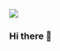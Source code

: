 <picture>
  <source
    srcset="https://github-readme-stats.vercel.app/api?username=luaibash&show_icons=true&theme=tokyonight&rank_icon=github&border_radius=20"
    media="(prefers-color-scheme: dark)"
  />
  <source
    srcset="https://github-readme-stats.vercel.app/api?username=luaibash&show_icons=true&theme=tokyonight-duo&rank_icon=github&border_radius=20"
    media="(prefers-color-scheme: light), (prefers-color-scheme: no-preference)"
  />
  <img src="https://github-readme-stats.vercel.app/api?username=luaibash&show_icons=true&rank_icon=github&border_radius=20" />
</picture>


<!-- ![Luai's GitHub stats](https://github-readme-stats.vercel.app/api?username=luaibash&hide=stars&show_icons=true&theme=radical&rank_icon=github&border_radius=20)

![Top Langs](https://github-readme-stats.vercel.app/api/top-langs/?username=luaibash&layout=compact) -->
### Hi there 👋

<!--
**luaibash/luaibash** is a ✨ _special_ ✨ repository because its `README.md` (this file) appears on your GitHub profile.

Here are some ideas to get you started:

- 🔭 I’m currently working on ...
- 🌱 I’m currently learning ...
- 👯 I’m looking to collaborate on ...
- 🤔 I’m looking for help with ...
- 💬 Ask me about ...
- 📫 How to reach me: ...
- 😄 Pronouns: ...
- ⚡ Fun fact: ...
-->
